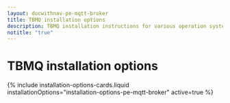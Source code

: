 ```yaml
---
layout: docwithnav-pe-mqtt-broker
title: TBMQ installation options
description: TBMQ installation instructions for various operation systems
notitle: "true"
---
```


<div class="installation-options">
    <div class="install-options-header">
       <div class="install-options-hero">
          <div class="container">
            <div class="install-options-hero-content">
                <h1>TBMQ installation options</h1>
            </div>
            <div class="deployment-container">
                <div class="deployment-div">
                    {% include installation-options-cards.liquid installationOptions="installation-options-pe-mqtt-broker" active=true %}
                </div>
            </div>
          </div>
       </div>
    </div>
</div>